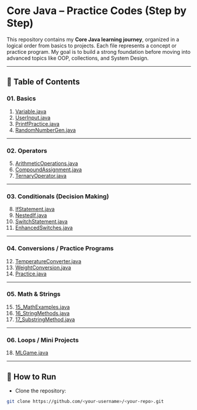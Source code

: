 # Core Java – Practice Codes (Step by Step)

This repository contains my **Core Java learning journey**, organized in a logical order from basics to projects.
Each file represents a concept or practice program.
My goal is to build a strong foundation before moving into advanced topics like OOP, collections, and System Design.

---

## 📂 Table of Contents

### 01. Basics
1. [Variable.java](src/01_Variable.java)
2. [UserInput.java](src/02_UserInput.java)
3. [PrintfPractice.java](src/03_PrintfPractice.java)
4. [RandomNumberGen.java](src/04_RandomNumberGen.java)

---

### 02. Operators
5. [ArithmeticOperations.java](src/05_ArithmeticOperations.java)
6. [CompoundAssignment.java](src/06_CompoundAssignment.java)
7. [TernaryOperator.java](src/07_TernaryOperator.java)

---

### 03. Conditionals (Decision Making)
8. [IfStatement.java](src/08_IfStatement.java)
9. [NestedIf.java](src/09_NestedIf.java)
10. [SwitchStatement.java](src/10_SwitchStatement.java)
11. [EnhancedSwitches.java](src/11_EnhancedSwitches.java)

---

### 04. Conversions / Practice Programs
12. [TemperatureConverter.java](src/12_TemperatureConverter.java)
13. [WeightConversion.java](src/13_WeightConversion.java)
14. [Practice.java](src/14_Practice.java)

---

### 05. Math & Strings
15. [15_MathExamples.java](src/15_MathExamples.java)
16. [16_StringMethods.java](src/16_StringMethods.java)
17. [17_SubstringMethod.java](src/17_SubstringMethod.java)

---

### 06. Loops / Mini Projects
18. [MLGame.java](src/18_MLGame.java)

---

## 🚀 How to Run
- Clone the repository:
```bash
git clone https://github.com/<your-username>/<your-repo>.git
